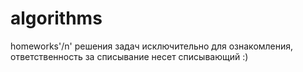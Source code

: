 # algorithms
homeworks'/n'
решения задач исключительно для ознакомления, ответственность за списывание несет списывающий :)
